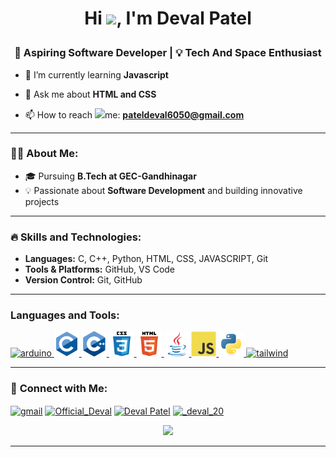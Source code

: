
<!-- Profile Header -->
<h1 align="center"> 
  <p align="center">Hi
  <img src="https://user-images.githubusercontent.com/74038190/214644152-52f47eb3-5e31-4f47-8758-05c9468d5596.gif" width="40" />, I'm Deval Patel</h1></p>
<h3 align="center">🚀 Aspiring Software Developer | 💡 Tech And Space Enthusiast </h3>


- 🌱 I’m currently learning **Javascript**

- 💬 Ask me about **HTML and CSS**

- 📫 How to reach 
<img src="https://user-images.githubusercontent.com/74038190/214644145-264f4759-7633-441e-9d67-d8dda9d50d26.gif" width="50" />me: **pateldeval6050@gmail.com**


---

### 👨‍💻 **About Me:**

- 🎓 Pursuing **B.Tech at GEC-Gandhinagar**      
- 💡 Passionate about **Software Development** and building innovative projects  

---

### 🔥 **Skills and Technologies:**

- **Languages:**  C,  C++,  Python,  HTML,  CSS,  JAVASCRIPT,  Git 
- **Tools & Platforms:** GitHub, VS Code 
- **Version Control:** Git, GitHub

---

<h3 align="left">Languages and Tools:</h3>

<p align="left"> <a href="https://www.arduino.cc/" target="_blank" rel="noreferrer">
<img src="https://cdn.worldvectorlogo.com/logos/arduino-1.svg" alt="arduino" width="40" height="40"/> </a> <a href="https://www.blender.org/" target="_blank" rel="noreferrer"> 
<a href="https://www.cprogramming.com/" target="_blank" rel="noreferrer">
<img src="https://raw.githubusercontent.com/devicons/devicon/master/icons/c/c-original.svg" alt="c" width="40" height="40"/> </a> <a href="https://www.w3schools.com/cpp/" target="_blank" rel="noreferrer">
<img src="https://raw.githubusercontent.com/devicons/devicon/master/icons/cplusplus/cplusplus-original.svg" alt="cplusplus" width="40" height="40"/> </a> <a href="https://www.w3schools.com/css/" target="_blank" rel="noreferrer">
<img src="https://raw.githubusercontent.com/devicons/devicon/master/icons/css3/css3-original-wordmark.svg" alt="css3" width="40" height="40"/> </a>  
<a href="https://www.w3.org/html/" target="_blank" rel="noreferrer"> <img src="https://raw.githubusercontent.com/devicons/devicon/master/icons/html5/html5-original-wordmark.svg" alt="html5" width="40" height="40"/> </a> <a href="https://www.java.com" target="_blank" rel="noreferrer">
<img src="https://raw.githubusercontent.com/devicons/devicon/master/icons/java/java-original.svg" alt="java" width="40" height="40"/> </a> <a href="https://developer.mozilla.org/en-US/docs/Web/JavaScript" target="_blank" rel="noreferrer"> 
<img src="https://raw.githubusercontent.com/devicons/devicon/master/icons/javascript/javascript-original.svg" alt="javascript" width="40" height="40"/> </a>
<a href="https://www.python.org" target="_blank" rel="noreferrer">
<img src="https://raw.githubusercontent.com/devicons/devicon/master/icons/python/python-original.svg" alt="python" width="40" height="40"/> </a> <a href="https://tailwindcss.com/" target="_blank" rel="noreferrer"> 
<img src="https://www.vectorlogo.zone/logos/tailwindcss/tailwindcss-icon.svg" alt="tailwind" width="40" height="40"/> </a> </p>
  
---
### 📢 **Connect with Me:**


<p align="left">
<a href="mailto:pateldeval6050@gmail.com" target="_blank"><img align="center" src="https://static.vecteezy.com/system/resources/thumbnails/016/716/465/small_2x/gmail-icon-free-png.png" alt="gmail" height="50" width="50" /></a>           
<a href="https://X.com/Official_Deval" target="_blank"><img align="center" src="https://imageio.forbes.com/specials-images/imageserve/64f8e481ed69b0d89df9e2c7/Twitter-rebrands-to-X/960x0.png?format=png&width=960" alt="Official_Deval" height="45" width="75" /></a>
<a href="https://linkedin.com/in/deval-patel-27292b307" target="_blank"><img align="center" src="https://raw.githubusercontent.com/rahuldkjain/github-profile-readme-generator/master/src/images/icons/Social/linked-in-alt.svg" alt="Deval Patel" height="40" width="70" /></a>
<a href="https://instagram.com/_deval_20" target="_blank"><img align="center" src="https://raw.githubusercontent.com/rahuldkjain/github-profile-readme-generator/master/src/images/icons/Social/instagram.svg" alt="_deval_20" height="40" width="70" /></a>
</p> 

<p align="center">
  <img src="https://media.giphy.com/media/qgQUggAC3Pfv687qPC/giphy.gif" width="400" />
</p>



---
